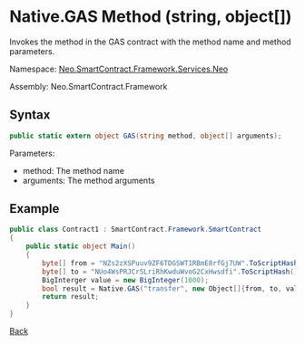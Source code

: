 # Native.GAS Method (string, object[])

Invokes the method in the GAS contract with the method name and method parameters.

Namespace: [Neo.SmartContract.Framework.Services.Neo](../../neo.md)

Assembly: Neo.SmartContract.Framework

## Syntax

```c#
public static extern object GAS(string method, object[] arguments);
```

Parameters:

- method: The method name
- arguments: The method arguments

## Example

```c#
public class Contract1 : SmartContract.Framework.SmartContract
{
    public static object Main()
    {
        byte[] from = "NZs2zXSPuuv9ZF6TDGSWT1RBmE8rfGj7UW".ToScriptHash();
        byte[] to = "NUo4WsPRJCrSLriRhKwduWvoG2CxHwsdfi".ToScriptHash();
        BigInterger value = new BigInteger(1000);
        bool result = Native.GAS("transfer", new Object[]{from, to, value.AsByteArray()});
        return result;
    }
}
```

[Back](../Native.md)